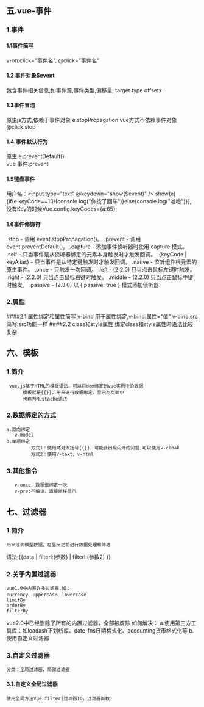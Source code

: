 ## 五.vue-事件
### 1.事件

####  1.1事件简写
v-on:click="事件名",
@click="事件名"

####  1.2 事件对象$event
包含事件相关信息,如事件源,事件类型,偏移量,
target type offsetx

####  1.3事件冒泡
原生js方式,依赖于事件对象
e.stopPropagation
vue方式不依赖事件对象
@click.stop

####  1.4.事件默认行为
原生
e.preventDefault()  
vue
事件.prevent

####  1.5键盘事件
<!--回车：@keydown.13或者@keydown.enter-->
用户名：<input type="text" @keydown="show($event)" />
 show(e){if(e.keyCode==13){console.log("你按了回车")}else{console.log("哈哈")}},
 没有Key的时候Vue.config.keyCodes={a:65};
 
####  1.6事件修饰符
.stop - 调用 event.stopPropagation()。
.prevent - 调用 event.preventDefault()。
.capture - 添加事件侦听器时使用 capture 模式。
.self - 只当事件是从侦听器绑定的元素本身触发时才触发回调。
.{keyCode | keyAlias} - 只当事件是从特定键触发时才触发回调。
.native - 监听组件根元素的原生事件。
.once - 只触发一次回调。
.left - (2.2.0) 只当点击鼠标左键时触发。
.right - (2.2.0) 只当点击鼠标右键时触发。
.middle - (2.2.0) 只当点击鼠标中键时触发。
.passive - (2.3.0) 以 { passive: true } 模式添加侦听器

### 2.属性

####2.1 属性绑定和属性简写
  		v-bind 用于属性绑定,v-bind:属性="值"
		v-bind:src 简写:src功能一样
####2.2 class和style属性
               绑定class和style属性时语法比较复杂
               
## 六、模板

### 1.简介
     vue.js基于HTML的模板语法，可以将dom绑定到vue实例中的数据
          模板就是{{}}，用来进行数据绑定，显示在页面中
          也称为Mustache语法
### 2.数据绑定的方式
    a.双向绑定
       v-model
    b.单项绑定
             方式1：使用两对大括号{{}}，可能会出现闪烁的问题,可以使用v-cloak
             方式2：使用V-text、v-html
### 3.其他指令
       v-once：数据值绑定一次
       v-pre:不编译，直接原样显示
       
## 七、过滤器

### 1.简介
    用来过滤模型数据，在显示之前进行数据处理和筛选
   语法:{{data | filterl:(参数) | filterl:(参数2) }}
   
### 2.关于内置过滤器
    vue1.0中内置许多过滤器,如：
    currency、uppercase、lowercase
    limitBy
    orderBy
    filterBy
 vue2.0中已经删除了所有的内置过滤器，全部被废除
 如何解决：
 a.使用第三方工具库：如loadash下划线库、date-fns日期格式化、accounting货币格式化等
 b.使用自定义过滤器
 
### 3.自定义过滤器
    分类：全局过滤器、局部过滤器
    
#### 3.1.自定义全局过滤器
    使用全局方法Vue.filter(过滤器ID，过滤器函数)
